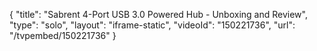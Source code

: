 {
    "title": "Sabrent 4-Port USB 3.0 Powered Hub - Unboxing and Review",
    "type": "solo",
    "layout": "iframe-static",
    "videoId": "150221736",
    "url": "\/tvpembed\/150221736"
}